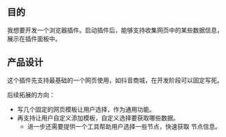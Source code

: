 ## 目的

我想要开发一个浏览器插件。启动插件后，能够支持收集网页中的某些数据信息，展示在插件面板中。

## 产品设计

这个插件先支持最基础的一个网页使用，如抖音商城，在开发阶段可以固定写死。

后续拓展的方向：

- 写几个固定的网页模板让用户选择，作为通用功能。
- 再支持让用户自定义添加模板，自定义选择要获取哪些数据。
  - 进一步还需要提供一个工具帮助用户选择一些节点，快速获取 节点信息。
